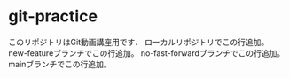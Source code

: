 # git-practice
このリポジトリはGit動画講座用です．
ローカルリポジトリでこの行追加。
new-featureブランチでこの行追加。
no-fast-forwardブランチでこの行追加。
mainブランチでこの行追加。